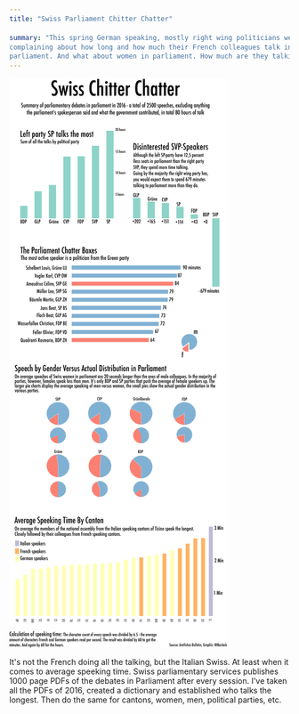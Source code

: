 ```yaml
---
title: "Swiss Parliament Chitter Chatter"

summary: "This spring German speaking, mostly right wing politicians were
complaining about how long and how much their French colleagues talk in
parliament. And what about women in parliament. How much are they talking?"
---
```


![Graph](GRAPHIC_final.png)

It's not the French doing all the talking, but the Italian Swiss. At least
when it comes to average speeking time. Swiss parliamentary services publishes
1000 page PDFs of the debates in Parliament after every session. I've taken
all the PDFs of 2016, created a dictionary and established who talks the longest.
Then do the same for cantons, women, men, political parties, etc.
